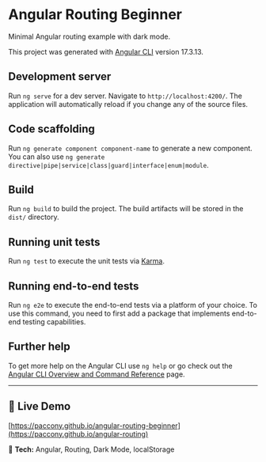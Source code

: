 # Angular Routing Beginner

Minimal Angular routing example with dark mode.

This project was generated with [Angular CLI](https://github.com/angular/angular-cli) version 17.3.13.

## Development server
Run `ng serve` for a dev server. Navigate to `http://localhost:4200/`. The application will automatically reload if you change any of the source files.

## Code scaffolding
Run `ng generate component component-name` to generate a new component. You can also use `ng generate directive|pipe|service|class|guard|interface|enum|module`.

## Build
Run `ng build` to build the project. The build artifacts will be stored in the `dist/` directory.

## Running unit tests
Run `ng test` to execute the unit tests via [Karma](https://karma-runner.github.io/latest/index.html).

## Running end-to-end tests
Run `ng e2e` to execute the end-to-end tests via a platform of your choice. To use this command, you need to first add a package that implements end-to-end testing capabilities.

## Further help
To get more help on the Angular CLI use `ng help` or go check out the [Angular CLI Overview and Command Reference](https://angular.io/cli) page.

---

## 🚀 Live Demo
[https://paccony.github.io/angular-routing-beginner](https://paccony.github.io/angular-routing)

🔧 **Tech:** Angular, Routing, Dark Mode, localStorage

